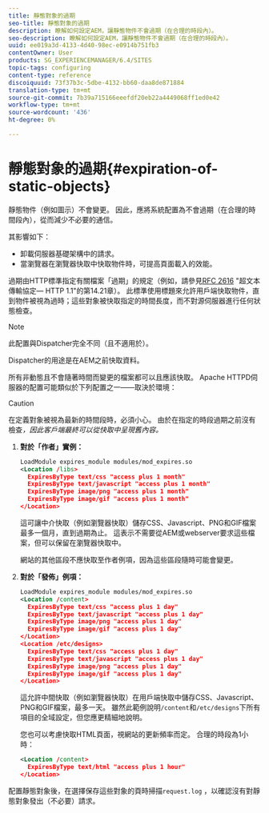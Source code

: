```yaml
---
title: 靜態對象的過期
seo-title: 靜態對象的過期
description: 瞭解如何設定AEM，讓靜態物件不會過期（在合理的時段內）。
seo-description: 瞭解如何設定AEM，讓靜態物件不會過期（在合理的時段內）。
uuid: ee019a3d-4133-4d40-98ec-e0914b751fb3
contentOwner: User
products: SG_EXPERIENCEMANAGER/6.4/SITES
topic-tags: configuring
content-type: reference
discoiquuid: 73f37b3c-5dbe-4132-bb60-daa8de871884
translation-type: tm+mt
source-git-commit: 7b39a715166eeefdf20eb22a4449068ff1ed0e42
workflow-type: tm+mt
source-wordcount: '436'
ht-degree: 0%

---
```



# 靜態對象的過期{#expiration-of-static-objects}

靜態物件（例如圖示）不會變更。 因此，應將系統配置為不會過期（在合理的時間段內），從而減少不必要的通信。

其影響如下：

* 卸載伺服器基礎架構中的請求。
* 當瀏覽器在瀏覽器快取中快取物件時，可提高頁面載入的效能。

過期由HTTP標準指定有關檔案「過期」的規定（例如，請參見[RFC 2616](https://www.ietf.org/rfc/rfc2616.txt) &quot;超文本傳輸協定— HTTP 1.1&quot;的第14.21章）。 此標準使用標題來允許用戶端快取物件，直到物件被視為過時；這些對象被快取指定的時間長度，而不對源伺服器進行任何狀態檢查。

>[!NOTE]
>
>此配置與Dispatcher完全不同（且不適用於）。
>
>Dispatcher的用途是在AEM之前快取資料。

所有非動態且不會隨著時間而變更的檔案都可以且應該快取。 Apache HTTPD伺服器的配置可能類似於下列配置之一——取決於環境：

>[!CAUTION]
>
>在定義對象被視為最新的時間段時，必須小心。 由於在指定的時段過期之前沒有檢查&#x200B;*，因此客戶端最終可以從快取中呈現舊內容。*

1. **對於「作者」實例：**

   ```xml
   LoadModule expires_module modules/mod_expires.so
   <Location /libs>
     ExpiresByType text/css "access plus 1 month"
     ExpiresByType text/javascript "access plus 1 month"
     ExpiresByType image/png "access plus 1 month"
     ExpiresByType image/gif "access plus 1 month"
   </Location>
   ```

   這可讓中介快取（例如瀏覽器快取）儲存CSS、Javascript、PNG和GIF檔案最多一個月，直到過期為止。 這表示不需要從AEM或webserver要求這些檔案，但可以保留在瀏覽器快取中。

   網站的其他區段不應快取至作者例項，因為這些區段隨時可能會變更。

1. **對於「發佈」例項：**

   ```xml
   LoadModule expires_module modules/mod_expires.so
   <Location /content>
     ExpiresByType text/css "access plus 1 day"
     ExpiresByType text/javascript "access plus 1 day"
     ExpiresByType image/png "access plus 1 day"
     ExpiresByType image/gif "access plus 1 day"
   </Location>
   <Location /etc/designs>
     ExpiresByType text/css "access plus 1 day"
     ExpiresByType text/javascript "access plus 1 day"
     ExpiresByType image/png "access plus 1 day"
     ExpiresByType image/gif "access plus 1 day"
   </Location>
   ```

   這允許中間快取（例如瀏覽器快取）在用戶端快取中儲存CSS、Javascript、PNG和GIF檔案，最多一天。 雖然此範例說明`/content`和`/etc/designs`下所有項目的全域設定，但您應更精細地說明。

   您也可以考慮快取HTML頁面，視網站的更新頻率而定。 合理的時段為1小時：

   ```xml
   <Location /content>
     ExpiresByType text/html "access plus 1 hour"
   </Location>
   ```

配置靜態對象後，在選擇保存這些對象的頁時掃描`request.log` ，以確認沒有對靜態對象發出（不必要）請求。
